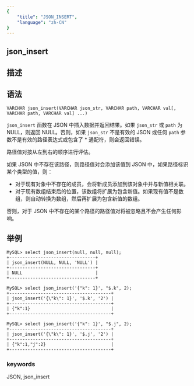 ```yaml
---
{
    "title": "JSON_INSERT",
    "language": "zh-CN"
}
---
```


<!--
Licensed to the Apache Software Foundation (ASF) under one
or more contributor license agreements.  See the NOTICE file
distributed with this work for additional information
regarding copyright ownership.  The ASF licenses this file
to you under the Apache License, Version 2.0 (the
"License"); you may not use this file except in compliance
with the License.  You may obtain a copy of the License at

  http://www.apache.org/licenses/LICENSE-2.0

Unless required by applicable law or agreed to in writing,
software distributed under the License is distributed on an
"AS IS" BASIS, WITHOUT WARRANTIES OR CONDITIONS OF ANY
KIND, either express or implied.  See the License for the
specific language governing permissions and limitations
under the License.
-->

## json_insert

 

## 描述
## 语法

`VARCHAR json_insert(VARCHAR json_str, VARCHAR path, VARCHAR val[, VARCHAR path, VARCHAR val] ...)`


`json_insert` 函数在 JSON 中插入数据并返回结果。如果 `json_str` 或 `path` 为 NULL，则返回 NULL。否则，如果 `json_str` 不是有效的 JSON 或任何 `path` 参数不是有效的路径表达式或包含了 * 通配符，则会返回错误。

路径值对按从左到右的顺序进行评估。

如果 JSON 中不存在该路径，则路径值对会添加该值到 JSON 中，如果路径标识某个类型的值，则：

* 对于现有对象中不存在的成员，会将新成员添加到该对象中并与新值相关联。
* 对于现有数组结束后的位置，该数组将扩展为包含新值。如果现有值不是数组，则自动转换为数组，然后再扩展为包含新值的数组。

否则，对于 JSON 中不存在的某个路径的路径值对将被忽略且不会产生任何影响。

## 举例

```
MySQL> select json_insert(null, null, null);
+---------------------------------+
| json_insert(NULL, NULL, 'NULL') |
+---------------------------------+
| NULL                            |
+---------------------------------+

MySQL> select json_insert('{"k": 1}', "$.k", 2);
+---------------------------------------+
| json_insert('{\"k\": 1}', '$.k', '2') |
+---------------------------------------+
| {"k":1}                               |
+---------------------------------------+

MySQL> select json_insert('{"k": 1}', "$.j", 2);
+---------------------------------------+
| json_insert('{\"k\": 1}', '$.j', '2') |
+---------------------------------------+
| {"k":1,"j":2}                         |
+---------------------------------------+
```

### keywords
JSON, json_insert
